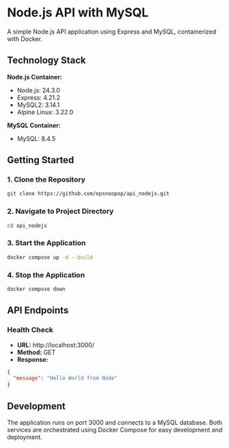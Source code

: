 # Node.js API with MySQL

A simple Node.js API application using Express and MySQL, containerized with Docker.

## Technology Stack

**Node.js Container:**
- Node.js: 24.3.0
- Express: 4.21.2
- MySQL2: 3.14.1
- Alpine Linux: 3.22.0

**MySQL Container:**
- MySQL: 8.4.5

## Getting Started

### 1. Clone the Repository
```bash
git clone https://github.com/opsnoopop/api_nodejs.git
```

### 2. Navigate to Project Directory
```bash
cd api_nodejs
```

### 3. Start the Application
```bash
docker compose up -d --build
```

### 4. Stop the Application
```bash
docker compose down
```

## API Endpoints

### Health Check
- **URL:** http://localhost:3000/
- **Method:** GET
- **Response:**
```json
{
  "message": "Hello World from Node"
}
```

## Development

The application runs on port 3000 and connects to a MySQL database. Both services are orchestrated using Docker Compose for easy development and deployment.